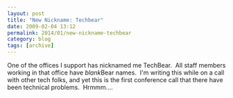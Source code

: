 ```yaml
---
layout: post
title: "New Nickname: Techbear"
date: 2009-02-04 13:12
permalink: 2014/01/new-nickname-techbear
category: blog
tags: [archive]
---
```

One of the offices I support has nicknamed me TechBear.  All staff members working in that office have <em>blank</em>Bear names.  I'm writing this while on a call with other tech folks, and yet this is the first conference call that there have been technical problems.  Hrmmm....